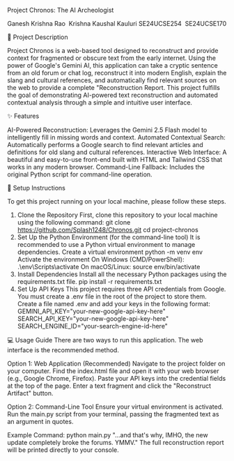 Project Chronos: The AI Archeologist

Ganesh Krishna Rao 
Krishna Kaushal Kauluri
SE24UCSE254 
SE24UCSE170

📖 Project Description

Project Chronos is a web-based tool designed to reconstruct and provide context for fragmented or obscure text from the early internet. Using the power of Google's Gemini AI, this application can take a cryptic sentence from an old forum or chat log, reconstruct it into modern English, explain the slang and cultural references, and automatically find relevant sources on the web to provide a complete "Reconstruction Report.
This project fulfills the goal of demonstrating AI-powered text reconstruction and automated contextual analysis through a simple and intuitive user interface.

✨ Features

AI-Powered Reconstruction: Leverages the Gemini 2.5 Flash model to intelligently fill in missing words and context.
Automated Contextual Search: Automatically performs a Google search to find relevant articles and definitions for old slang and cultural references.
Interactive Web Interface: A beautiful and easy-to-use front-end built with HTML and Tailwind CSS that works in any modern browser.
Command-Line Fallback: Includes the original Python script for command-line operation.

🚀 Setup Instructions

To get this project running on your local machine, please follow these steps.
1. Clone the Repository
First, clone this repository to your local machine using the following command:
git clone <https://github.com/Splash1248/Chronos.git>
cd project-chronos
2. Set Up the Python Environment (for the command-line tool)
It is recommended to use a Python virtual environment to manage dependencies.
 Create a virtual environment
python -m venv env
 Activate the environment
 On Windows (CMD/PowerShell):
.\env\Scripts\activate
 On macOS/Linux:
source env/bin/activate
3. Install Dependencies
Install all the necessary Python packages using the requirements.txt file.
pip install -r requirements.txt
4. Set Up API Keys
This project requires three API credentials from Google. You must create a .env file in the root of the project to store them.
Create a file named .env and add your keys in the following format:
GEMINI_API_KEY="your-new-google-api-key-here"
SEARCH_API_KEY="your-new-google-api-key-here"
SEARCH_ENGINE_ID="your-search-engine-id-here"


💻 Usage Guide
There are two ways to run this application. The web interface is the recommended method.

Option 1: Web Application (Recommended)
Navigate to the project folder on your computer.
Find the index.html file and open it with your web browser (e.g., Google Chrome, Firefox).
Paste your API keys into the credential fields at the top of the page.
Enter a text fragment and click the "Reconstruct Artifact" button.

Option 2: Command-Line Tool
Ensure your virtual environment is activated.
Run the main.py script from your terminal, passing the fragmented text as an argument in quotes.


Example Command:
python main.py "...and that's why, IMHO, the new update completely broke the forums. YMMV."
The full reconstruction report will be printed directly to your console.
